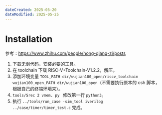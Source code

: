 ```yaml
---
dateCreated: 2025-05-20
dateModified: 2025-05-25
---
```

# Installation

参考：https://www.zhihu.com/people/hong-qiang-zi/posts

1. 下载无剑代码，安装必要的工具。
2. 在 toolchain 下载 RISC-V+Toolchain-V1.2.2，解压。
3. 添加环境变量 `TOOL_PATH dir/wujian100_open/riscv_toolchain wujian100_open_PATH dir/wujian100_open`（不需要执行原本的 csh 脚本，根据自己的终端环境来）。
4. `tools/Srec 2 vmem. py ` 修改第一行 `python3`。
5. 执行 `../tools/run_case -sim_tool iverilog ../case/timer/timer_test.c` 完成。
